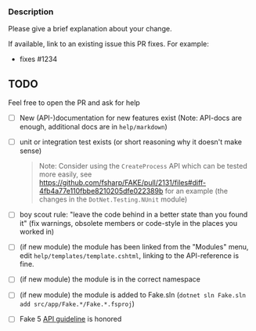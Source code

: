 ### Description

Please give a brief explanation about your change.

If available, link to an existing issue this PR fixes. For example:

- fixes #1234

## TODO

Feel free to open the PR and ask for help

- [ ] New (API-)documentation for new features exist (Note: API-docs are enough, additional docs are in `help/markdown`)
- [ ] unit or integration test exists (or short reasoning why it doesn't make sense)
  
  > Note: Consider using the `CreateProcess` API which can be tested more easily, see https://github.com/fsharp/FAKE/pull/2131/files#diff-4fb4a77e110fbbe8210205dfe022389b for an example (the changes in the `DotNet.Testing.NUnit` module)
  
- [ ] boy scout rule: "leave the code behind in a better state than you found it" (fix warnings, obsolete members or code-style in the places you worked in)     
- [ ] (if new module) the module has been linked from the "Modules" menu, edit `help/templates/template.cshtml`, linking to the API-reference is fine.
- [ ] (if new module) the module is in the correct namespace
- [ ] (if new module) the module is added to Fake.sln (`dotnet sln Fake.sln add src/app/Fake.*/Fake.*.fsproj`)
- [ ] Fake 5 [API guideline](https://fake.build/contributing.html#API-Design-Guidelines) is honored
